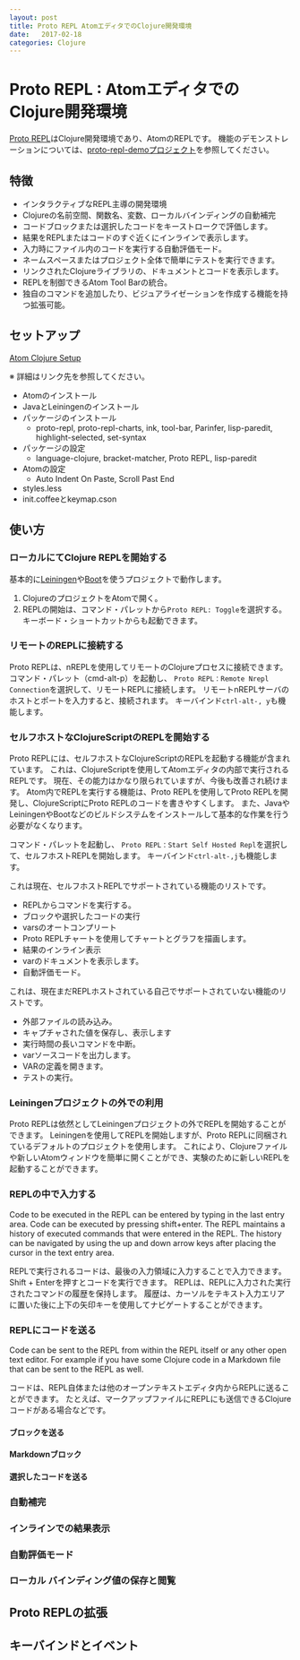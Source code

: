 ```yaml
---
layout: post
title: Proto REPL AtomエディタでのClojure開発環境
date:   2017-02-18
categories: Clojure
---
```

# Proto REPL : AtomエディタでのClojure開発環境

[Proto REPL](https://atom.io/packages/proto-repl)はClojure開発環境であり、AtomのREPLです。
機能のデモンストレーションについては、[proto-repl-demoプロジェクト](https://github.com/jasongilman/proto-repl-demo)を参照してください。

## 特徴

- インタラクティブなREPL主導の開発環境
- Clojureの名前空間、関数名、変数、ローカルバインディングの自動補完
- コードブロックまたは選択したコードをキーストロークで評価します。
- 結果をREPLまたはコードのすぐ近くにインラインで表示します。
- 入力時にファイル内のコードを実行する自動評価モード。
- ネームスペースまたはプロジェクト全体で簡単にテストを実行できます。
- リンクされたClojureライブラリの、ドキュメントとコードを表示します。
- REPLを制御できるAtom Tool Barの統合。
- 独自のコマンドを追加したり、ビジュアライゼーションを作成する機能を持つ拡張可能。


## セットアップ

[Atom Clojure Setup](https://git.io/atom_clojure_setup)

※ 詳細はリンク先を参照してください。

- Atomのインストール
- JavaとLeiningenのインストール
- パッケージのインストール
  - proto-repl, proto-repl-charts, ink, tool-bar, Parinfer, lisp-paredit, highlight-selected, set-syntax
- パッケージの設定
  - language-clojure, bracket-matcher, Proto REPL, lisp-paredit
- Atomの設定
  - Auto Indent On Paste, Scroll Past End
- styles.less
- init.coffeeとkeymap.cson


## 使い方
### ローカルにてClojure REPLを開始する
基本的に[Leiningen](https://leiningen.org/)や[Boot](http://boot-clj.com/)を使うプロジェクトで動作します。

1. ClojureのプロジェクトをAtomで開く。
2. REPLの開始は、コマンド・パレットから`Proto REPL: Toggle`を選択する。キーボード・ショートカットからも起動できます。

### リモートのREPLに接続する
Proto REPLは、nREPLを使用してリモートのClojureプロセスに接続できます。 コマンド・パレット（cmd-alt-p）を起動し、 `Proto REPL：Remote Nrepl Connection`を選択して、リモートREPLに接続します。 リモートnREPLサーバのホストとポートを入力すると、接続されます。 キーバインド`ctrl-alt-, y`も機能します。

### セルフホストなClojureScriptのREPLを開始する
Proto REPLには、セルフホストなClojureScriptのREPLを起動する機能が含まれています。 これは、ClojureScriptを使用してAtomエディタの内部で実行されるREPLです。 現在、その能力はかなり限られていますが、今後も改善され続けます。 Atom内でREPLを実行する機能は、Proto REPLを使用してProto REPLを開発し、ClojureScriptにProto REPLのコードを書きやすくします。 また、JavaやLeiningenやBootなどのビルドシステムをインストールして基本的な作業を行う必要がなくなります。

コマンド・パレットを起動し、 `Proto REPL：Start Self Hosted Repl`を選択して、セルフホストREPLを開始します。 キーバインド`ctrl-alt-,j`も機能します。

これは現在、セルフホストREPLでサポートされている機能のリストです。

- REPLからコマンドを実行する。
- ブロックや選択したコードの実行
- varsのオートコンプリート
- Proto REPLチャートを使用してチャートとグラフを描画します。
- 結果のインライン表示
- varのドキュメントを表示します。
- 自動評価モード。

これは、現在まだREPLホストされている自己でサポートされていない機能のリストです。

- 外部ファイルの読み込み。
- キャプチャされた値を保存し、表示します
- 実行時間の長いコマンドを中断。
- varソースコードを出力します。
- VARの定義を開きます。
- テストの実行。

### Leiningenプロジェクトの外での利用

Proto REPLは依然としてLeiningenプロジェクトの外でREPLを開始することができます。 Leiningenを使用してREPLを開始しますが、Proto REPLに同梱されているデフォルトのプロジェクトを使用します。 これにより、Clojureファイルや新しいAtomウィンドウを簡単に開くことができ、実験のために新しいREPLを起動することができます。

### REPLの中で入力する

Code to be executed in the REPL can be entered by typing in the last entry area. Code can be executed by pressing shift+enter. The REPL maintains a history of executed commands that were entered in the REPL. The history can be navigated by using the up and down arrow keys after placing the cursor in the text entry area.

REPLで実行されるコードは、最後の入力領域に入力することで入力できます。 Shift + Enterを押すとコードを実行できます。 REPLは、REPLに入力された実行されたコマンドの履歴を保持します。 履歴は、カーソルをテキスト入力エリアに置いた後に上下の矢印キーを使用してナビゲートすることができます。

### REPLにコードを送る

Code can be sent to the REPL from within the REPL itself or any other open text editor. For example if you have some Clojure code in a Markdown file that can be sent to the REPL as well.

コードは、REPL自体または他のオープンテキストエディタ内からREPLに送ることができます。 たとえば、マークアップファイルにREPLにも送信できるClojureコードがある場合などです。

#### ブロックを送る
#### Markdownブロック
#### 選択したコードを送る
### 自動補完
### インラインでの結果表示
### 自動評価モード
### ローカル バインディング値の保存と閲覧
## Proto REPLの拡張
## キーバインドとイベント

